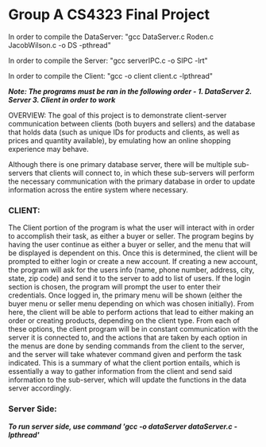 # Group A CS4323 Final Project

In order to compile the DataServer: "gcc DataServer.c Roden.c JacobWilson.c -o DS -pthread"

In order to compile the Server: "gcc serverIPC.c -o SIPC -lrt"

In order to compile the Client: "gcc -o client client.c -lpthread"

***Note: The programs must be ran in the following order - 1. DataServer 2. Server 3. Client in order to work***

OVERVIEW: The goal of this project is to demonstrate client-server communication between clients (both buyers and sellers) and the database that holds data (such as unique IDs for products and clients, as well as prices and quantity available), by emulating how an online shopping experience may behave. 

Although there is one primary database server, there will be multiple sub-servers that clients will connect to, in which these sub-servers will perform the necessary communication with the primary database in order to update information across the entire system where necessary.

### CLIENT: 
The Client portion of the program is what the user will interact with in order to accomplish their task, as either a buyer or seller. The program begins by having the user continue as either a buyer or seller, and the menu that will be displayed is dependent on this.
Once this is determined, the client will be prompted to either login or create a new account. 
If creating a new account, the program will ask for the users info (name, phone number, address, city, state, zip code) and send it to the server to add to list of users.
If the login section is chosen, the program will prompt the user to enter their credentials. 
Once logged in, the primary menu will be shown (either the buyer menu or seller menu depending on which was chosen initially). 
From here, the client will be able to perform actions that lead to either making an order or creating products, depending on the client type. 
From each of these options, the client program will be in constant communication with the server it is connected to, and the actions that are taken by each option in the menus are done by sending commands from the client to the server, and the server will take whatever command given and perform the task indicated. 
This is a summary of what the client portion entails, which is essentially a way to gather information from the client and send said information to the sub-server, which will update the functions in the data server accordingly.

### Server Side:
***To run server side, use command 'gcc -o dataServer dataServer.c -lpthread'***
